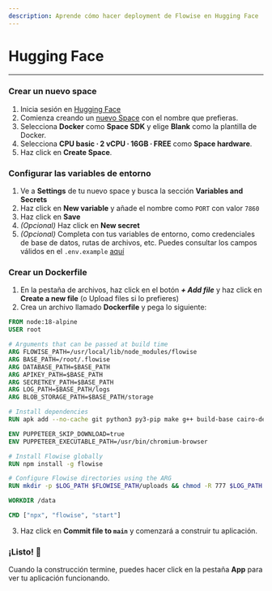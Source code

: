 ```yaml
---
description: Aprende cómo hacer deployment de Flowise en Hugging Face
---
```


# Hugging Face

***

### Crear un nuevo space

1. Inicia sesión en [Hugging Face](https://huggingface.co/login)
2. Comienza creando un [nuevo Space](https://huggingface.co/new-space) con el nombre que prefieras.
3. Selecciona **Docker** como **Space SDK** y elige **Blank** como la plantilla de Docker.
4. Selecciona **CPU basic ∙ 2 vCPU ∙ 16GB ∙ FREE** como **Space hardware**.
5. Haz click en **Create Space**.

### Configurar las variables de entorno

1. Ve a **Settings** de tu nuevo space y busca la sección **Variables and Secrets**
2. Haz click en **New variable** y añade el nombre como `PORT` con valor `7860`
3. Haz click en **Save**
4. _(Opcional)_ Haz click en **New secret**
5. _(Opcional)_ Completa con tus variables de entorno, como credenciales de base de datos, rutas de archivos, etc. Puedes consultar los campos válidos en el `.env.example` [aquí](https://github.com/FlowiseAI/Flowise/blob/main/docker/.env.example)

### Crear un Dockerfile

1. En la pestaña de archivos, haz click en el botón _**+ Add file**_ y haz click en **Create a new file** (o Upload files si lo prefieres)
2. Crea un archivo llamado **Dockerfile** y pega lo siguiente:

```Dockerfile
FROM node:18-alpine
USER root

# Arguments that can be passed at build time
ARG FLOWISE_PATH=/usr/local/lib/node_modules/flowise
ARG BASE_PATH=/root/.flowise
ARG DATABASE_PATH=$BASE_PATH
ARG APIKEY_PATH=$BASE_PATH
ARG SECRETKEY_PATH=$BASE_PATH
ARG LOG_PATH=$BASE_PATH/logs
ARG BLOB_STORAGE_PATH=$BASE_PATH/storage

# Install dependencies
RUN apk add --no-cache git python3 py3-pip make g++ build-base cairo-dev pango-dev chromium

ENV PUPPETEER_SKIP_DOWNLOAD=true
ENV PUPPETEER_EXECUTABLE_PATH=/usr/bin/chromium-browser

# Install Flowise globally
RUN npm install -g flowise

# Configure Flowise directories using the ARG
RUN mkdir -p $LOG_PATH $FLOWISE_PATH/uploads && chmod -R 777 $LOG_PATH $FLOWISE_PATH

WORKDIR /data

CMD ["npx", "flowise", "start"]
```

3. Haz click en **Commit file to `main`** y comenzará a construir tu aplicación.

### ¡Listo! 🎉

Cuando la construcción termine, puedes hacer click en la pestaña **App** para ver tu aplicación funcionando.
